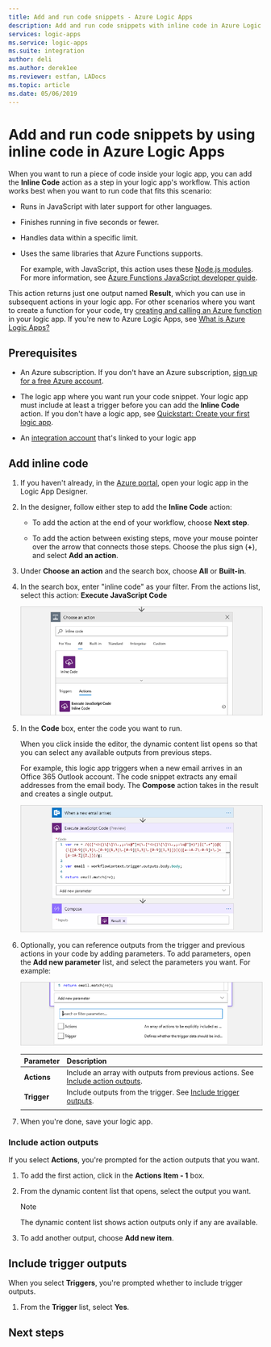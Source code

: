 ```yaml
---
title: Add and run code snippets - Azure Logic Apps
description: Add and run code snippets with inline code in Azure Logic Apps
services: logic-apps
ms.service: logic-apps
ms.suite: integration
author: deli
ms.author: derek1ee
ms.reviewer: estfan, LADocs
ms.topic: article
ms.date: 05/06/2019
---
```


# Add and run code snippets by using inline code in Azure Logic Apps

When you want to run a piece of code inside your logic app, 
you can add the **Inline Code** action as a step in your logic 
app's workflow. This action works best when you want to run code 
that fits this scenario:

* Runs in JavaScript with later support for other languages.
* Finishes running in five seconds or fewer.
* Handles data within a specific limit.
* Uses the same libraries that Azure Functions supports.

  For example, with JavaScript, this action uses these 
  <a href="https://www.w3schools.com/nodejs/ref_modules.asp">Node.js modules</a>. For more information, see 
  [Azure Functions JavaScript developer guide](../azure-functions/functions-reference-node.md).

This action returns just one output named **Result**, 
which you can use in subsequent actions in your logic app. 
For other scenarios where you want to create a function for your code, try 
[creating and calling an Azure function](../logic-apps/logic-apps-azure-functions.md) 
in your logic app. If you're new to Azure Logic Apps, see 
[What is Azure Logic Apps?](../logic-apps/logic-apps-overview.md)

## Prerequisites

* An Azure subscription. If you don't have an Azure subscription, 
<a href="https://azure.microsoft.com/free/" target="_blank">sign up for a free Azure account</a>.

* The logic app where you want run your code snippet. 
Your logic app must include at least a trigger 
before you can add the **Inline Code** action. 
If you don't have a logic app, see [Quickstart: Create your first logic app](../logic-apps/quickstart-create-first-logic-app-workflow.md). 

* An [integration account](../logic-apps/logic-apps-enterprise-integration-create-integration-account.md) 
that's linked to your logic app

## Add inline code

1. If you haven't already, in the [Azure portal](https://portal.azure.com), 
open your logic app in the Logic App Designer.

1. In the designer, follow either step to add the **Inline Code** action:

   * To add the action at the end of your workflow, choose **Next step**.

   * To add the action between existing steps, move your mouse pointer over 
   the arrow that connects those steps. Choose the plus sign (**+**), 
   and select **Add an action**.

1. Under **Choose an action** and the search box, 
choose **All** or **Built-in**.

1. In the search box, enter "inline code" as your filter. 
From the actions list, select this action: 
**Execute JavaScript Code**

   ![Select "Execute JavaScript Code"](./media/logic-apps-add-run-inline-code/inline-code-action.png)

1. In the **Code** box, enter the code you want to run. 

   When you click inside the editor, the dynamic content 
   list opens so that you can select any available outputs 
   from previous steps.

   For example, this logic app triggers when a new email 
   arrives in an Office 365 Outlook account. The code 
   snippet extracts any email addresses from the email body. 
   The **Compose** action takes in the result and creates 
   a single output.

   ![Run code for extracting email addresses](./media/logic-apps-add-run-inline-code/inline-code-example-get-email-addresses.png)

1. Optionally, you can reference outputs from the trigger 
and previous actions in your code by adding parameters. 
To add parameters, open the **Add new parameter** list, 
and select the parameters you want. For example:

   ![Add parameters](./media/logic-apps-add-run-inline-code/inline-code-action-code-editor.png)

   | Parameter | Description |
   |-----------|-------------|
   | **Actions** | Include an array with outputs from previous actions. See [Include action outputs](#action-outputs). |
   | **Trigger** | Include outputs from the trigger. See [Include trigger outputs](#trigger-outputs). |
   |||

1. When you're done, save your logic app.

<a name="action-outputs"></a>

### Include action outputs

If you select **Actions**, you're prompted for the action outputs that you want.

1. To add the first action, click in the **Actions Item - 1** box.

1. From the dynamic content list that opens, select the output you want.

   > [!NOTE]
   > The dynamic content list shows action outputs only if any are available.

1. To add another output, choose **Add new item**.

<a name="trigger-outputs"></a>

## Include trigger outputs

When you select **Triggers**, you're prompted whether to include trigger outputs.

1. From the **Trigger** list, select **Yes**.

## Next steps

